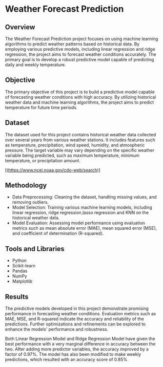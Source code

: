 # Weather Forecast Prediction

## Overview
The Weather Forecast Prediction project focuses on using machine learning algorithms to predict weather patterns based on historical data. By employing various predictive models, including linear regression and ridge regression, the project aims to forecast weather conditions accurately. The primary goal is to develop a robust predictive model capable of predicting daily and weekly temperature.

## Objective
The primary objective of this project is to build a predictive model capable of forecasting weather conditions with high accuracy. By utilizing historical weather data and machine learning algorithms, the project aims to predict temperature for future time periods. 

## Dataset
The dataset used for this project contains historical weather data collected over several years from various weather stations. It includes features such as temperature, precipitation, wind speed, humidity, and atmospheric pressure. The target variable may vary depending on the specific weather variable being predicted, such as maximum temperature, minimum temperature, or precipitation amount.

[(https://www.ncei.noaa.gov/cdo-web/search)]

## Methodology
* Data Preprocessing: Cleaning the dataset, handling missing values, and removing outliers.
* Model Selection: Training various machine learning models, including linear regression, ridge regression,lasso regression and KNN on the historical weather data.
* Model Evaluation: Assessing model performance using evaluation metrics such as mean absolute error (MAE), mean squared error (MSE), and coefficient of determination (R-squared).
  
## Tools and Libraries
* Python
* Scikit-learn
* Pandas
* NumPy
* Matplotlib
  
## Results
The predictive models developed in this project demonstrate promising performance in forecasting weather conditions. Evaluation metrics such as MAE, MSE, and R-squared indicate the accuracy and reliability of the predictions. Further optimizations and refinements can be explored to enhance the models' performance and robustness.

Both Linear Regression Model and Ridge Regression Model have given the best performance with a very marginal difference in accuracy between the two. After adding more predictor variables, the accuracy improved by a factor of 0.97%. The model has also been modified to make weekly predictions, which resulted with an accuracy score of 0.85%

